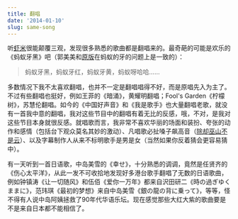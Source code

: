```yaml
---
title: 翻唱
date: '2014-01-10'
slug: same-song
---
```


听[虾米](http://www.xiami.com)很能颠覆三观，发现很多熟悉的歌曲都是翻唱来的。最奇葩的可能是欢乐的《蚂蚁牙黑》吧（郭美美和[原版](http://www.xiami.com/song/1769076719)在蚂蚁的牙的问题上是一致的）：

> 蚂蚁牙黑，蚂蚁牙红，蚂蚁牙黄，蚂蚁呀哈哈……

多数情况下我不太喜欢翻唱，也并不一定是翻唱唱得不好，而是原唱先入为主了。不过有些翻唱也挺好，例如王菲的《暗涌》，黄耀明翻唱；Fool's Garden《柠檬树》，苏慧伦翻唱。如今的《中国好声音》和《我是歌手》也大量翻唱老歌，就没有一首我中意的翻唱，我对这些节目中的翻唱有着无比的反感，哦，不对，是我对这些节目本身就很反感。就唱歌而言，我非常不喜欢华丽的场面和装扮、夸张的动作和感情（包括台下观众莫名其妙的激动）、凡唱歌必扯嗓子飙高音（[除却巫山不是云](http://youtu.be/Z2s_n9Gz3_Y)）、以及字幕制作人从来不标明歌手是男是女（当然如果你反着猜会更容易猜中）。

有一天听到一首日语歌，中岛美雪的《幸せ》，十分熟悉的调调，竟然是任贤齐的《伤心太平洋》，从此一发不可收拾地发现好多港台歌手翻唱了无数的日语歌曲，例如钟镇涛《让一切随风》和伍佰《爱你一万年》都来自沢田研二《時の過ぎゆくままに》，范玮琪《最初的梦想》来自中岛美雪《銀の龍の背に乗って》，等等，怪不得有人说中岛阿姨拯救了90年代华语乐坛。现在感觉那些大红大紫的歌曲要是不是来自日本都不能相信了。
